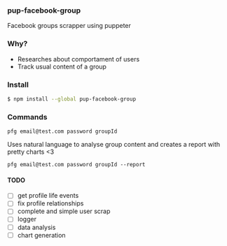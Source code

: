 ### pup-facebook-group

Facebook groups scrapper using puppeter

### Why?
- Researches about comportament of users
- Track usual content of a group

### Install

```bash
$ npm install --global pup-facebook-group
```

### Commands
```
pfg email@test.com password groupId
```

Uses natural language to analyse group content and creates a report with pretty charts <3

```
pfg email@test.com password groupId --report
```

#### TODO

- [ ] get profile life events
- [ ] fix profile relationships
- [ ] complete and simple user scrap
- [ ] logger
- [ ] data analysis
- [ ] chart generation
